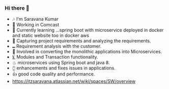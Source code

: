 ### Hi there 👋
- 🎶 I'm Saravana Kumar
- 🔭 Working in Comcast
- 🌱 Currently learning ...spring boot with microservice deployed in docker and static website too in docker aws
- 💼 Capturing project requirements and analyzing the requirements.
- ⑉ Requirement analysis with the customer.
- 🔬 Involved in converting the monolithic applications into Microservices.
- ⨊ Modules and Transaction functionality.
- ♨ microservices using Spring boot and java 8.
- ⧮ enhancements and fixes issues in applications.
- 👍 good code quality and performance.
- https://itzsaravana.atlassian.net/wiki/spaces/SW/overview
<!--
**itzsaravana/itzsaravana** is a ✨ _special_ ✨ repository because its `README.md` (this file) appears on your GitHub profile.

Here are some ideas to get you started:

- 🔭 I’m currently working on ... comcast
- 🌱 I’m currently learning ...spring boot with microservice deployed in docker
- 👯 I’m looking to collaborate on ...
- 🤔 I’m looking for help with ...
- 💬 Ask me about ...
- 📫 How to reach me: ...
- 😄 Pronouns: ...
- ⚡ Fun fact: ...
- https://itzsaravana.atlassian.net/wiki/spaces/SW/overview
-->
